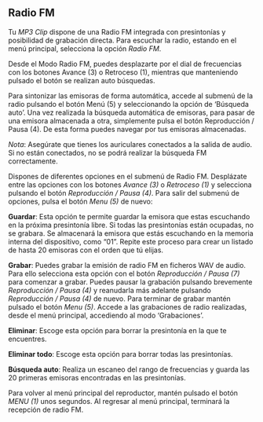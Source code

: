 ## Radio FM

Tu *MP3 Clip* dispone de una Radio FM integrada con presintonías y posibilidad de grabación directa. Para escuchar la radio, estando en el menú principal, selecciona la opción *Radio FM*. 

Desde el Modo Radio FM, puedes desplazarte por el dial de frecuencias con los botones Avance (3) o Retroceso (1), mientras que manteniendo pulsado el botón se realizan auto búsquedas. 

Para sintonizar las emisoras de forma automática, accede al submenú de la radio pulsando el botón Menú (5) y seleccionando la opción de ‘Búsqueda auto’. Una vez realizada la búsqueda automática de emisoras, para pasar de una emisora almacenada a otra, simplemente pulsa el botón Reproducción / Pausa (4). De esta forma puedes navegar por tus emisoras almacenadas.

*Nota*: Asegúrate que tienes los auriculares conectados a la salida de audio. Si no están conectados, no se podrá realizar la búsqueda FM correctamente.

Dispones de diferentes opciones en el submenú de Radio FM. Desplázate entre las opciones con los botones *Avance (3)* o *Retroceso (1)* y selecciona pulsando el botón *Reproducción / Pausa (4)*. Para salir del submenú de opciones, pulsa el botón *Menu (5)* de nuevo:

**Guardar**: Esta opción te permite guardar la emisora que estas escuchando en la próxima presintonía libre. Si todas las presintonías están ocupadas, no se grabara. Se almacenará la emisora que estás escuchando en la memoria interna del dispositivo, como “01”. Repite este proceso para crear un listado de hasta 20 emisoras con el orden que tú elijas.

**Grabar**: Puedes grabar la emisión de radio FM en ficheros WAV de audio.
Para ello selecciona esta opción con el botón *Reproducción / Pausa (7)* para comenzar a grabar. Puedes pausar la grabación pulsando brevemente *Reproducción / Pausa (4)* y reanudarla más adelante pulsando *Reproducción / Pausa (4)* de nuevo. Para terminar de grabar mantén pulsado el botón *Menu (5)*. Accede a las grabaciones de radio realizadas, desde el menú principal, accediendo al modo ‘Grabaciones’.

**Eliminar**: Escoge esta opción para borrar la presintonía en la que te encuentres.

**Eliminar todo**: Escoge esta opción para borrar todas las presintonías.

**Búsqueda auto**: Realiza un escaneo del rango de frecuencias y guarda las
20 primeras emisoras encontradas en las presintonías.

Para volver al menú principal del reproductor, mantén pulsado el botón *MENU (1)* unos segundos. Al regresar al menú principal, terminará la recepción de radio FM.

